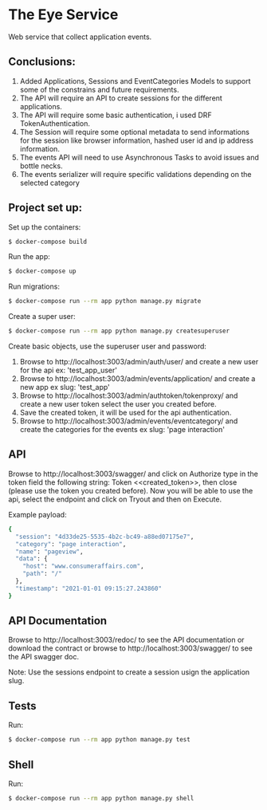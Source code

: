 
# The Eye Service

Web service that collect application events.

## Conclusions:
1. Added Applications, Sessions and EventCategories Models to support some of the constrains and future requirements.
2. The API will require an API to create sessions for the different applications.
3. The API will require some basic authentication, i used DRF TokenAuthentication.
4. The Session will require some optional metadata to send informations for the session like browser information, hashed user id and ip address information.
5. The events API will need to use Asynchronous Tasks to avoid issues and bottle necks. 
6. The events serializer will require specific validations depending on the selected category 

## Project set up:

Set up the containers:

```sh
$ docker-compose build
```

Run the app:

```sh
$ docker-compose up
```
Run migrations:

```sh
$ docker-compose run --rm app python manage.py migrate
```
Create a super user:

```sh
$ docker-compose run --rm app python manage.py createsuperuser
```

Create basic objects, use the superuser user and password:
1. Browse to http://localhost:3003/admin/auth/user/ and create a new user for the api ex: 'test_app_user'
2. Browse to http://localhost:3003/admin/events/application/ and create a new app ex slug: 'test_app'  
3. Browse to http://localhost:3003/admin/authtoken/tokenproxy/ and create a new user token select the user you created before.
4. Save the created token, it will be used for the api authentication.
5. Browse to http://localhost:3003/admin/events/eventcategory/ and create the categories for the events ex slug: 'page interaction'  


## API 

Browse to http://localhost:3003/swagger/ and click on Authorize type in the token field the following string: Token <<created_token>>, then close (please use the token you created before). Now you will be able to use the api, select the endpoint and click on Tryout and then on Execute.

Example payload:

```sh
{
  "session": "4d33de25-5535-4b2c-bc49-a88ed07175e7",
  "category": "page interaction",
  "name": "pageview",
  "data": {
    "host": "www.consumeraffairs.com",
    "path": "/"
  },
  "timestamp": "2021-01-01 09:15:27.243860"
}
```

## API Documentation

Browse to http://localhost:3003/redoc/ to see the API documentation or download the contract or browse to http://localhost:3003/swagger/ to see the API swagger doc.

Note: Use the sessions endpoint to create a session usign the application slug.

## Tests

Run:

```sh
$ docker-compose run --rm app python manage.py test
```

## Shell

Run:

```sh
$ docker-compose run --rm app python manage.py shell
```
